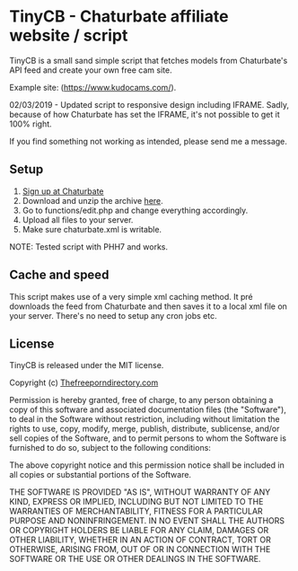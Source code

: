 # TinyCB - Chaturbate affiliate website / script

TinyCB is a small sand simple script that fetches models from Chaturbate's API feed and create your own free cam site. 

Example site: (https://www.kudocams.com/).

02/03/2019 - Updated script to responsive design including IFRAME. Sadly, because of how Chaturbate has set the IFRAME, it's not possible to get it 100% right.

If you find something not working as intended, please send me a message.

## Setup

1. [Sign up at Chaturbate](https://chaturbate.com/in/?track=default&tour=9O7D&campaign=2DLMP)
2. Download and unzip the archive [here](https://github.com/Kudocams/TinyCB/archive/master.zip).
3. Go to functions/edit.php and change everything accordingly.
4. Upload all files to your server.
5. Make sure chaturbate.xml is writable.

NOTE: Tested script with PHH7 and works.

## Cache and speed

This script makes use of a very simple xml caching method. It pré downloads the feed from Chaturbate and then saves it to a local xml file on your server.
There's no need to setup any cron jobs etc.

## License

TinyCB is released under the MIT license.

Copyright (c) [Thefreeporndirectory.com](https://www.hefreeporndirectory.com/)

Permission is hereby granted, free of charge, to any person obtaining a copy of this software and associated documentation files (the "Software"), to deal in the Software without restriction, including without limitation the rights to use, copy, modify, merge, publish, distribute, sublicense, and/or sell copies of the Software, and to permit persons to whom the Software is furnished to do so, subject to the following conditions:

The above copyright notice and this permission notice shall be included in all copies or substantial portions of the Software.

THE SOFTWARE IS PROVIDED "AS IS", WITHOUT WARRANTY OF ANY KIND, EXPRESS OR IMPLIED, INCLUDING BUT NOT LIMITED TO THE WARRANTIES OF MERCHANTABILITY, FITNESS FOR A PARTICULAR PURPOSE AND NONINFRINGEMENT. IN NO EVENT SHALL THE AUTHORS OR COPYRIGHT HOLDERS BE LIABLE FOR ANY CLAIM, DAMAGES OR OTHER LIABILITY, WHETHER IN AN ACTION OF CONTRACT, TORT OR OTHERWISE, ARISING FROM, OUT OF OR IN CONNECTION WITH THE SOFTWARE OR THE USE OR OTHER DEALINGS IN THE SOFTWARE.
